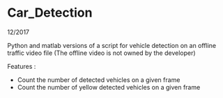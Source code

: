 # Car_Detection
12/2017

Python and matlab versions of a script for vehicle detection on an offline traffic video file 
(The offline video is not owned by the developer)

Features : 
- Count the number of detected vehicles on a given frame
- Count the number of yellow detected vehicles on a given frame
